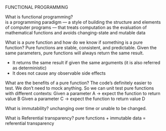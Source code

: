 FUNCTIONAL PROGRAMMING

What is functional programming?  
is a programming paradigm — a style of building the structure and elements of computer programs — that treats computation as the evaluation of mathematical functions and avoids changing-state and mutable data 

What is a pure function and how do we know if something is a pure function?
Pure functions are stable, consistent, and predictable. Given the same parameters, pure functions will always return the same result.
* It returns the same result if given the same arguments (it is also referred as deterministic)
* It does not cause any observable side effects

What are the benefits of a pure function?
The code’s definitely easier to test. We don’t need to mock anything. So we can unit test pure functions with different contexts:
Given a parameter A → expect the function to return value B
Given a parameter C → expect the function to return value D

What is immutability?
unchanging over time or unable to be changed.

What is Referential transparency?
pure functions + immutable data = referential transparency

